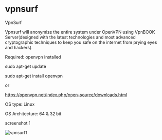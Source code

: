 # vpnsurf
VpnSurf

Vpnsurf will anonymize the entire system under OpenVPN using VpnBOOK Server(designed with the latest technologies and most advanced cryptographic techniques to keep you safe on the internet from prying eyes and hackers).

Required: openvpn installed

sudo apt-get update

sudo apt-get install openvpn

or

https://openvpn.net/index.php/open-source/downloads.html


OS type: Linux

OS Architecture: 64 & 32 bit

screenshot 1

![vpnsurf1](https://user-images.githubusercontent.com/19248178/40767366-f66ea11c-64cf-11e8-8831-5db3c037ad2a.png)
